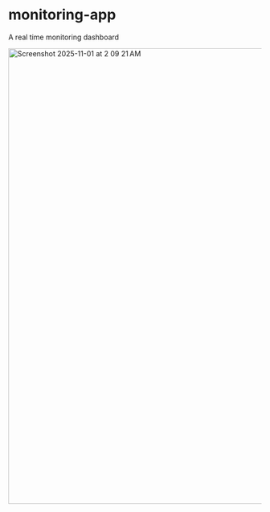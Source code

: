 # monitoring-app
A real time monitoring dashboard

<img width="1350" height="907" alt="Screenshot 2025-11-01 at 2 09 21 AM" src="https://github.com/user-attachments/assets/92e8988a-2c4f-487d-bde6-3aca654c117a" />
